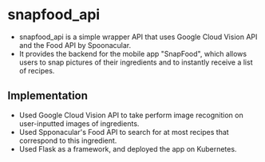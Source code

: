 # snapfood_api
- snapfood_api is a simple wrapper API that uses Google Cloud Vision API and the Food API by Spoonacular. 
- It provides the backend for the mobile app "SnapFood", which allows users to snap pictures of their ingredients and to instantly receive a list of recipes.

## Implementation
- Used Google Cloud Vision API to take perform image recognition on user-inputted images of ingredients.  
- Used Spponacular's Food API to search for at most recipes that correspond to this ingredient.
- Used Flask as a framework, and deployed the app on Kubernetes.


